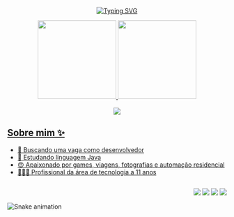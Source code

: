 <p align="center">
  <a href="https://git.io/typing-svg"><img src="https://readme-typing-svg.herokuapp.com?color=FF6F96&center=true&vCenter=true&lines=Ol%C3%A1%2C+eu+sou+o+Luis+Felipe!;Bem+vindo+ao+meu+portf%C3%B3lio!" alt="Typing SVG" /></a>
</p>

<div align="center">
  <a href="https://github.com/guimaraesfelipe">
  <img height="180em" src="https://github-readme-stats.vercel.app/api?username=guimaraesfelipe&show_icons=true&theme=dracula&include_all_commits=true&count_private=true"/>
  <img height="180em" src="https://github-readme-stats.vercel.app/api/top-langs/?username=guimaraesfelipe&layout=compact&langs_count=7&theme=dracula"/>
</div>

<div align="center" style="display: inline_block"><br>
  <img src="https://skillicons.dev/icons?i=java,spring,python,go,html,css,js,swift,git,mysql,mongodb,docker,azure,aws,vscode">
</div>
  
 ## Sobre mim ✨
- 🔭 Buscando uma vaga como desenvolvedor
- 🌱 Estudando linguagem Java
- 😍 Apaixonado por games, viagens, fotografias e automação residencial
- 🧑🏻‍💻 Profissional da área de tecnologia a 11 anos

##
  
<div align="right">
  <a href = "https://wa.me/5511987189474?text=Ol%C3%A1%20Felipe%20tudo%20bem?%20vi%20seu%20perfil%20no%20GitHub
"><img src="https://img.shields.io/badge/WhatsApp-25D366?style=for-the-badge&logo=whatsapp&logoColor=white" target="_blank"></a>
  <a href = "https://t.me/guimaraesfelipe"><img src="https://img.shields.io/badge/Telegram-2CA5E0?style=for-the-badge&logo=telegram&logoColor=white" target="_blank"></a>
  <a href = "mailto:felipeguimaraes@live.com"><img src="https://img.shields.io/badge/-Gmail-%23333?style=for-the-badge&logo=gmail&logoColor=white" target="_blank"></a>
  <a href="https://www.linkedin.com/in/luisfelipeguimaraespinto/" target="_blank"><img src="https://img.shields.io/badge/-LinkedIn-%230077B5?style=for-the-badge&logo=linkedin&logoColor=white" target="_blank"></a>
 </div>

![Snake animation](https://github.com/guimaraesfelipe/guimaraesfelipe/blob/output/github-contribution-grid-snake.svg)
